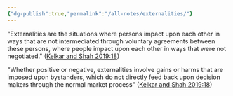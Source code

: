 ```yaml
---
{"dg-publish":true,"permalink":"/all-notes/externalities/"}
---
```



"Externalities are the situations where persons impact upon each other in ways that are not intermediated through voluntary agreements between these persons, where people impact upon each other in ways that were not negotiated." ([Kelkar and Shah 2019:18](zotero://open-pdf/library/items/EW52ATBW?page=18))

"Whether positive or negative, externalities involve gains or harms that are imposed upon bystanders, which do not directly feed back upon decision makers through the normal market process" ([Kelkar and Shah 2019:18](zotero://open-pdf/library/items/EW52ATBW?page=18))

